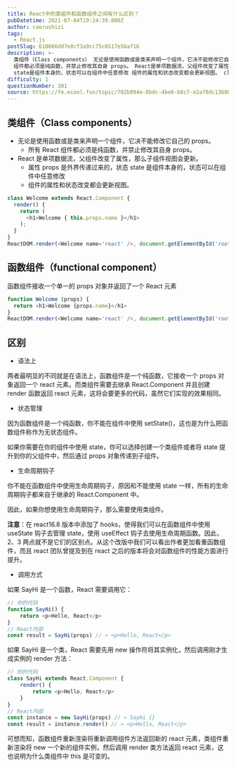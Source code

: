 ```yaml
---
title: React中的类组件和函数组件之间有什么区别？
pubDatetime: 2021-07-04T19:24:39.000Z
author: caorushizi
tags:
  - React.js
postSlug: 610666dd7e8cf3a9cc75c6517e5baf16
description: >-
  类组件（Class components） 无论是使用函数或是类来声明一个组件，它决不能修改它自己的 props。 所有 React
  组件都必须是纯函数，并禁止修改其自身 props。 React是单项数据流，父组件改变了属性，那么子组件视图会更新。 属性 props是外界传递过来的，状态
  state是组件本身的，状态可以在组件中任意修改 组件的属性和状态改变都会更新视图。 class Welco
difficulty: 1
questionNumber: 301
source: https://fe.ecool.fun/topic/702b094e-0bdc-4be6-b8c7-e2a70dc13688
---
```


## 类组件（Class components）

- 无论是使用函数或是类来声明一个组件，它决不能修改它自己的 props。
  - 所有 React 组件都必须是纯函数，并禁止修改其自身 props。
- React 是单项数据流，父组件改变了属性，那么子组件视图会更新。
  - 属性 props 是外界传递过来的，状态 state 是组件本身的，状态可以在组件中任意修改
  - 组件的属性和状态改变都会更新视图。

```react.js
class Welcome extends React.Component {
  render() {
    return (
      <h1>Welcome { this.props.name }</h1>
    );
  }
}
ReactDOM.render(<Welcome name='react' />, document.getElementById('root'));
```

## 函数组件（functional component）

函数组件接收一个单一的 props 对象并返回了一个 React 元素

```react.js
function Welcome (props) {
  return <h1>Welcome {props.name}</h1>
}
ReactDOM.render(<Welcome name='react' />, document.getElementById('root'));
```

## 区别

- 语法上

两者最明显的不同就是在语法上，函数组件是一个纯函数，它接收一个 props 对象返回一个 react 元素。而类组件需要去继承 React.Component 并且创建 render 函数返回 react 元素，这将会要更多的代码，虽然它们实现的效果相同。

- 状态管理

因为函数组件是一个纯函数，你不能在组件中使用 setState()，这也是为什么把函数组件称作为无状态组件。

如果你需要在你的组件中使用 state，你可以选择创建一个类组件或者将 state 提升到你的父组件中，然后通过 props 对象传递到子组件。

- 生命周期钩子

你不能在函数组件中使用生命周期钩子，原因和不能使用 state 一样，所有的生命周期钩子都来自于继承的 React.Component 中。

因此，如果你想使用生命周期钩子，那么需要使用类组件。

**注意**：在 react16.8 版本中添加了 hooks，使得我们可以在函数组件中使用 useState 钩子去管理 state，使用 useEffect 钩子去使用生命周期函数。因此，2、3 两点就不是它们的区别点。从这个改版中我们可以看出作者更加看重函数组件，而且 react 团队曾提及到在 react 之后的版本将会对函数组件的性能方面进行提升。

- 调用方式

如果 SayHi 是一个函数，React 需要调用它：

```react.js
// 你的代码
function SayHi() {
    return <p>Hello, React</p>
}
// React内部
const result = SayHi(props) // » <p>Hello, React</p>
```

如果 SayHi 是一个类，React 需要先用 new 操作符将其实例化，然后调用刚才生成实例的 render 方法：

```react.js
// 你的代码
class SayHi extends React.Component {
    render() {
        return <p>Hello, React</p>
    }
}
// React内部
const instance = new SayHi(props) // » SayHi {}
const result = instance.render() // » <p>Hello, React</p>
```

可想而知，函数组件重新渲染将重新调用组件方法返回新的 react 元素，类组件重新渲染将 new 一个新的组件实例，然后调用 render 类方法返回 react 元素，这也说明为什么类组件中 this 是可变的。
